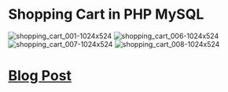 # Shopping Cart in PHP MySQL

![shopping_cart_001-1024x524](https://user-images.githubusercontent.com/73809301/121100358-884e4580-c7ae-11eb-8fd2-607d022c2a31.png)
![shopping_cart_006-1024x524](https://user-images.githubusercontent.com/73809301/121100363-8a180900-c7ae-11eb-89e4-f7e5c9e92fdc.png)
![shopping_cart_007-1024x524](https://user-images.githubusercontent.com/73809301/121100368-8b493600-c7ae-11eb-81ff-1abeffca870a.png)
![shopping_cart_008-1024x524](https://user-images.githubusercontent.com/73809301/121100370-8c7a6300-c7ae-11eb-9751-7e905d1030cd.png)

# [Blog Post](https://maplesyrupweb.com/simple-shopping-cart/)
